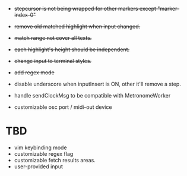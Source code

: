 - ~~stepcursor is not being wrapped for other markers except "marker-index-0"~~
- ~~remove old matched highlight when input changed.~~
- ~~match range not cover all texts.~~
- ~~each highlight's height should be independent.~~
- ~~change input to terminal styles.~~
- ~~add regex mode~~

- disable underscore when inputInsert is ON, other it'll remove a step.
- handle sendClockMsg to be compatible with MetronomeWorker
- customizable osc port / midi-out device

# TBD
- vim keybinding mode
- customizable regex flag
- customizable fetch results areas.
- user-provided input